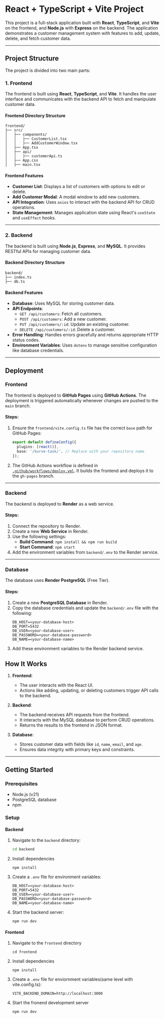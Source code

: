 # React + TypeScript + Vite Project

This project is a full-stack application built with **React**, **TypeScript**, and **Vite** on the frontend, and **Node.js** with **Express** on the backend. The application demonstrates a customer management system with features to add, update, delete, and fetch customer data.

---

## Project Structure

The project is divided into two main parts:

### 1. **Frontend**

The frontend is built using **React**, **TypeScript**, and **Vite**. It handles the user interface and communicates with the backend API to fetch and manipulate customer data.

#### **Frontend Directory Structure**

```
frontend/
├── src/
│   ├── components/
│   │   ├── CustomerList.tsx
│   │   ├── AddCustomerWindow.tsx
│   ├── App.tsx
│   ├── api/
│   │   ├── customerApi.ts
│   ├── App.css
│   ├── main.tsx
```

#### **Frontend Features**

- **Customer List**: Displays a list of customers with options to edit or delete.
- **Add Customer Modal**: A modal window to add new customers.
- **API Integration**: Uses `axios` to interact with the backend API for CRUD operations.
- **State Management**: Manages application state using React's `useState` and `useEffect` hooks.

---

### 2. **Backend**

The backend is built using **Node.js**, **Express**, and **MySQL**. It provides RESTful APIs for managing customer data.

#### **Backend Directory Structure**

```
backend/
├── index.ts
├── db.ts

```

#### **Backend Features**

- **Database**: Uses MySQL for storing customer data.
- **API Endpoints**:
  - `GET /api/customers`: Fetch all customers.
  - `POST /api/customers`: Add a new customer.
  - `PUT /api/customers/:id`: Update an existing customer.
  - `DELETE /api/customers/:id`: Delete a customer.
- **Error Handling**: Handles errors gracefully and returns appropriate HTTP status codes.
- **Environment Variables**: Uses `dotenv` to manage sensitive configuration like database credentials.

---

## Deployment

### Frontend

The frontend is deployed to **GitHub Pages** using **GitHub Actions**. The deployment is triggered automatically whenever changes are pushed to the `main` branch.

#### Steps:

1. Ensure the `frontend/vite.config.ts` file has the correct `base` path for GitHub Pages:
   ```ts
   export default defineConfig({
     plugins: [react()],
     base: '/kurve-task/', // Replace with your repository name
   });
   ```
2. The GitHub Actions workflow is defined in [`.github/workflows/deploy.yml`](.github/workflows/deploy.yml). It builds the frontend and deploys it to the `gh-pages` branch.

---

### Backend

The backend is deployed to **Render** as a web service.

#### Steps:

1. Connect the repository to Render.
2. Create a new **Web Service** in Render.
3. Use the following settings:
   - **Build Command**: `npm install && npm run build`
   - **Start Command**: `npm start`
4. Add the environment variables from `backend/.env` to the Render service.

---

### Database

The database uses **Render PostgreSQL** (Free Tier).

#### Steps:

1. Create a new **PostgreSQL Database** in Render.
2. Copy the database credentials and update the `backend/.env` file with the following:
   ```properties
   DB_HOST=<your-database-host>
   DB_PORT=5432
   DB_USER=<your-database-user>
   DB_PASSWORD=<your-database-password>
   DB_NAME=<your-database-name>
   ```
3. Add these environment variables to the Render backend service.

## How It Works

1. **Frontend**:

   - The user interacts with the React UI.
   - Actions like adding, updating, or deleting customers trigger API calls to the backend.

2. **Backend**:

   - The backend receives API requests from the frontend.
   - It interacts with the MySQL database to perform CRUD operations.
   - Returns the results to the frontend in JSON format.

3. **Database**:
   - Stores customer data with fields like `id`, `name`, `email`, and `age`.
   - Ensures data integrity with primary keys and constraints.

---

## Getting Started

### Prerequisites

- Node.js (v21)
- PostgreSQL database
- npm

### Setup

#### **Backend**

1. Navigate to the `backend` directory:
   ```bash
   cd backend
   ```
2. Install dependencies

   ```
   npm install
   ```

3. Create a `.env` file for environment variables:
   ```properties
   DB_HOST=<your-database-host>
   DB_PORT=5432
   DB_USER=<your-database-user>
   DB_PASSWORD=<your-database-password>
   DB_NAME=<your-database-name>
   ```
4. Start the backend server:
   ```
   npm run dev
   ```

#### **Frontend**

1. Navigate to the `frontend` directory
   ```
   cd frontend
   ```
2. Install dependencies
   ```
   npm install
   ```
3. Create a `.env` file for enviornment variables(same level with vite.config.ts):

   ```
   VITE_BACKEND_DOMAIN=http://localhost:3000
   ```

4. Start the fronend development server
   ```
   npm run dev
   ```
